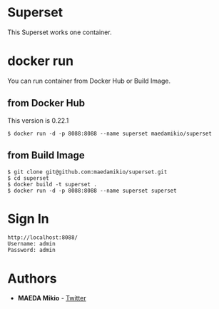 # Superset

This Superset works one container.

# docker run

You can run container from Docker Hub or Build Image.

## from Docker Hub

This version is 0.22.1

```
$ docker run -d -p 8088:8088 --name superset maedamikio/superset
```

## from Build Image

```
$ git clone git@github.com:maedamikio/superset.git
$ cd superset
$ docker build -t superset .
$ docker run -d -p 8088:8088 --name superset superset
```

# Sign In

```
http://localhost:8088/
Username: admin
Password: admin
```

# Authors

* **MAEDA Mikio** - [Twitter](https://twitter.com/maeda_mikio)
